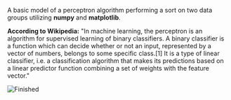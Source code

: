 A basic model of a perceptron algorithm performing a sort on two data groups utilizing **numpy** and **matplotlib**.

**According to Wikipedia:**
"In machine learning, the perceptron is an algorithm for supervised learning of binary classifiers. A binary classifier is a function which can decide whether or not an input, represented by a vector of numbers, belongs to some specific class.[1] It is a type of linear classifier, i.e. a classification algorithm that makes its predictions based on a linear predictor function combining a set of weights with the feature vector."

![Finished](https://github.com/user-attachments/assets/9fea3004-e2ca-4eca-95d3-ef737b6f4168)
